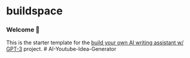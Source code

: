 # buildspace 
### Welcome 👋
This is the starter template for the [build your own AI writing assistant w/ GPT-3](https://buildspace.so/builds/ai-writer) project.
#   A I - Y o u t u b e - I d e a - G e n e r a t o r  
 